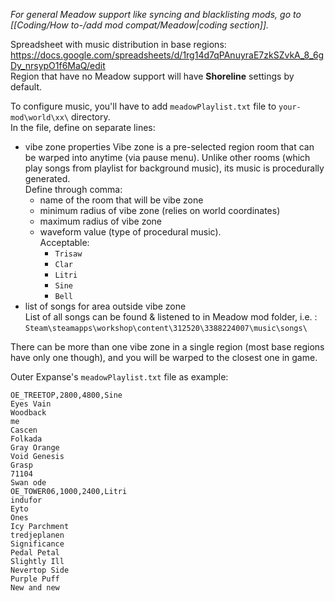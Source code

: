 *For general Meadow support like syncing and blacklisting mods, go to [[Coding/How to-/add mod compat/Meadow|coding section]].*

Spreadsheet with music distribution in base regions:  
https://docs.google.com/spreadsheets/d/1rg14d7qPAnuyraE7zkSZvkA_8_6gDy_nrsypO1f6MaQ/edit  
Region that have no Meadow support will have **Shoreline** settings by default.

To configure music, you'll have to add `meadowPlaylist.txt` file to `your-mod\world\xx\` directory.  
In the file, define on separate lines:
- vibe zone properties
	Vibe zone is a pre-selected region room that can be warped into anytime (via pause menu). Unlike other rooms (which play songs from playlist for background music), its music is procedurally generated.  
	Define through comma:
	- name of the room that will be vibe zone   
	- minimum radius of vibe zone (relies on world coordinates)
	- maximum radius of vibe zone
	- waveform value (type of procedural music).  
	   Acceptable:
		 - `Trisaw`
		 - `Clar`
		 - `Litri`
		 - `Sine`
		 - `Bell`
- list of songs for area outside vibe zone  
List of all songs can be found & listened to in Meadow mod folder, i.e. :  
`Steam\steamapps\workshop\content\312520\3388224007\music\songs\`

There can be more than one vibe zone in a single region (most base regions have only one though), and you will be warped to the closest one in game.

Outer Expanse's `meadowPlaylist.txt` file as example:
```
OE_TREETOP,2800,4800,Sine
Eyes Vain
Woodback
me
Cascen
Folkada
Gray Orange
Void Genesis
Grasp
71104
Swan ode
OE_TOWER06,1000,2400,Litri
indufor
Eyto
Ones
Icy Parchment
tredjeplanen
Significance
Pedal Petal
Slightly Ill
Nevertop Side
Purple Puff
New and new
```